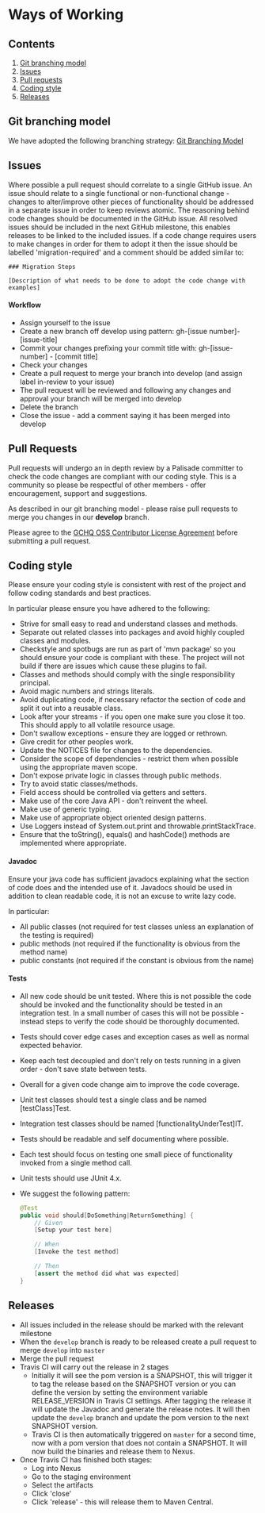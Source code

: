 # Ways of Working

## Contents
1. [Git branching model](#git-branching-model)
2. [Issues](#issues)
3. [Pull requests](#pull-requests)
4. [Coding style](#coding-style)
5. [Releases](#releases)

## Git branching model
We have adopted the following branching strategy: [Git Branching Model](https://nvie.com/files/Git-branching-model.pdf)

## Issues 
Where possible a pull request should correlate to a single GitHub issue. An issue should relate to a single functional or non-functional change - changes to alter/improve other pieces of functionality should be addressed in a separate issue in order to keep reviews atomic.
The reasoning behind code changes should be documented in the GitHub issue. 
All resolved issues should be included in the next GitHub milestone, this enables releases to be linked to the included issues.
If a code change requires users to make changes in order for them to adopt it then the issue should be labelled 'migration-required' and a comment should be added similar to:

```
### Migration Steps

[Description of what needs to be done to adopt the code change with examples]
```

#### Workflow
* Assign yourself to the issue
* Create a new branch off develop using pattern: gh-[issue number]-[issue-title]
* Commit your changes prefixing your commit title with: gh-[issue-number] - [commit title]
* Check your changes
* Create a pull request to merge your branch into develop (and assign label in-review to your issue)
* The pull request will be reviewed and following any changes and approval your branch will be merged into develop
* Delete the branch
* Close the issue - add a comment saying it has been merged into develop

## Pull Requests
Pull requests will undergo an in depth review by a Palisade committer to check the code changes are compliant with our coding style. This is a community so please be respectful of other members - offer encouragement, support and suggestions. 

As described in our git branching model - please raise pull requests to merge you changes in our **develop** branch.

Please agree to the [GCHQ OSS Contributor License Agreement](https://github.com/GovernmentCommunicationsHeadquarters/Gaffer/wiki/GCHQ-OSS-Contributor-License-Agreement-V1.0) before submitting a pull request.

## Coding style
Please ensure your coding style is consistent with rest of the project and follow coding standards and best practices.

In particular please ensure you have adhered to the following:
* Strive for small easy to read and understand classes and methods.
* Separate out related classes into packages and avoid highly coupled classes and modules.
* Checkstyle and spotbugs are run as part of 'mvn package' so you should ensure your code is compliant with these. The project will not build if there are issues which cause these plugins to fail.
* Classes and methods should comply with the single responsibility principal.
* Avoid magic numbers and strings literals.
* Avoid duplicating code, if necessary refactor the section of code and split it out into a reusable class.
* Look after your streams - if you open one make sure you close it too. This should apply to all volatile resource usage.
* Don't swallow exceptions - ensure they are logged or rethrown.
* Give credit for other peoples work.
* Update the NOTICES file for changes to the dependencies.
* Consider the scope of dependencies - restrict them when possible using the appropriate maven scope.
* Don't expose private logic in classes through public methods.
* Try to avoid static classes/methods.
* Field access should be controlled via getters and setters.
* Make use of the core Java API - don't reinvent the wheel.
* Make use of generic typing.
* Make use of appropriate object oriented design patterns.
* Use Loggers instead of System.out.print and throwable.printStackTrace.
* Ensure that the toString(), equals() and hashCode() methods are implemented where appropriate.

#### Javadoc
Ensure your java code has sufficient javadocs explaining what the section of code does and the intended use of it. Javadocs should be used in addition to clean readable code, it is not an excuse to write lazy code.

In particular:
* All public classes (not required for test classes unless an explanation of the testing is required)
* public methods (not required if the functionality is obvious from the method name)
* public constants (not required if the constant is obvious from the name)

#### Tests
* All new code should be unit tested. Where this is not possible the code should be invoked and the functionality should be tested in an integration test. In a small number of cases this will not be possible - instead steps to verify the code should be thoroughly documented.
* Tests should cover edge cases and exception cases as well as normal expected behavior.
* Keep each test decoupled and don't rely on tests running in a given order - don't save state between tests.
* Overall for a given code change aim to improve the code coverage.
* Unit test classes should test a single class and be named [testClass]Test.
* Integration test classes should be named [functionalityUnderTest]IT.
* Tests should be readable and self documenting where possible. 
* Each test should focus on testing one small piece of functionality invoked from a single method call. 
* Unit tests should use JUnit 4.x.
* We suggest the following pattern:

  ```java
  @Test
  public void should[DoSomething|ReturnSomething] {
      // Given
      [Setup your test here]

      // When
      [Invoke the test method]

      // Then
      [assert the method did what was expected]
  }
  ```

## Releases
* All issues included in the release should be marked with the relevant milestone
* When the `develop` branch is ready to be released create a pull request to merge `develop` into `master`
* Merge the pull request
* Travis CI will carry out the release in 2 stages
  * Initially it will see the pom version is a SNAPSHOT, this will trigger it to tag the 
 release based on the SNAPSHOT version or you can define the version by setting the environment variable RELEASE_VERSION in Travis CI settings. 
 After tagging the release it will update the Javadoc and generate the release notes.
 It will then update the `develop` branch and update the pom version to the next SNAPSHOT version.
  * Travis CI is then automatically triggered on `master` for a second time, now with a pom version that does not contain a SNAPSHOT. 
  It will now build the binaries and release them to Nexus.
* Once Travis CI has finished both stages:
  * Log into Nexus
  * Go to the staging environment
  * Select the artifacts
  * Click 'close'
  * Click 'release' - this will release them to Maven Central.
